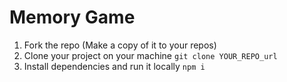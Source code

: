 # Memory Game

1. Fork the repo (Make a copy of it to your repos)
2. Clone your project on your machine
   `git clone YOUR_REPO_url`
3. Install dependencies and run it locally
   `npm i`
